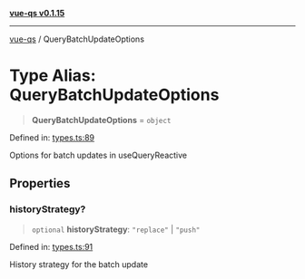 [**vue-qs v0.1.15**](../README.md)

***

[vue-qs](../README.md) / QueryBatchUpdateOptions

# Type Alias: QueryBatchUpdateOptions

> **QueryBatchUpdateOptions** = `object`

Defined in: [types.ts:89](https://github.com/iamsomraj/vue-qs/blob/c6723d94881f5a2550faa61b4e51be4507991c23/src/types.ts#L89)

Options for batch updates in useQueryReactive

## Properties

### historyStrategy?

> `optional` **historyStrategy**: `"replace"` \| `"push"`

Defined in: [types.ts:91](https://github.com/iamsomraj/vue-qs/blob/c6723d94881f5a2550faa61b4e51be4507991c23/src/types.ts#L91)

History strategy for the batch update
